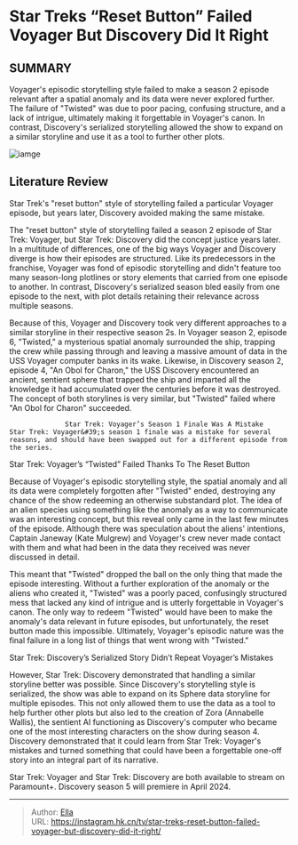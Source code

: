 # Star Treks “Reset Button” Failed Voyager But Discovery Did It Right


## SUMMARY 



  Voyager&#39;s episodic storytelling style failed to make a season 2 episode relevant after a spatial anomaly and its data were never explored further.   The failure of &#34;Twisted&#34; was due to poor pacing, confusing structure, and a lack of intrigue, ultimately making it forgettable in Voyager&#39;s canon.   In contrast, Discovery&#39;s serialized storytelling allowed the show to expand on a similar storyline and use it as a tool to further other plots.  

![iamge](https://static1.srcdn.com/wordpress/wp-content/uploads/2024/01/captain-janeway-from-star-trek-voyager-and-captain-michael-burnham-from-star-trek-discovery.jpg)

## Literature Review
Star Trek&#39;s &#34;reset button&#34; style of storytelling failed a particular Voyager episode, but years later, Discovery avoided making the same mistake.  




The &#34;reset button&#34; style of storytelling failed a season 2 episode of Star Trek: Voyager, but Star Trek: Discovery did the concept justice years later. In a multitude of differences, one of the big ways Voyager and Discovery diverge is how their episodes are structured. Like its predecessors in the franchise, Voyager was fond of episodic storytelling and didn&#39;t feature too many season-long plotlines or story elements that carried from one episode to another. In contrast, Discovery&#39;s serialized season bled easily from one episode to the next, with plot details retaining their relevance across multiple seasons.




Because of this, Voyager and Discovery took very different approaches to a similar storyline in their respective season 2s. In Voyager season 2, episode 6, &#34;Twisted,&#34; a mysterious spatial anomaly surrounded the ship, trapping the crew while passing through and leaving a massive amount of data in the USS Voyager computer banks in its wake. Likewise, in Discovery season 2, episode 4, &#34;An Obol for Charon,&#34; the USS Discovery encountered an ancient, sentient sphere that trapped the ship and imparted all the knowledge it had accumulated over the centuries before it was destroyed. The concept of both storylines is very similar, but &#34;Twisted&#34; failed where &#34;An Obol for Charon&#34; succeeded.

                  Star Trek: Voyager’s Season 1 Finale Was A Mistake   Star Trek: Voyager&#39;s season 1 finale was a mistake for several reasons, and should have been swapped out for a different episode from the series.    


 Star Trek: Voyager’s “Twisted” Failed Thanks To The Reset Button 
          




Because of Voyager&#39;s episodic storytelling style, the spatial anomaly and all its data were completely forgotten after &#34;Twisted&#34; ended, destroying any chance of the show redeeming an otherwise substandard plot. The idea of an alien species using something like the anomaly as a way to communicate was an interesting concept, but this reveal only came in the last few minutes of the episode. Although there was speculation about the aliens&#39; intentions, Captain Janeway (Kate Mulgrew) and Voyager&#39;s crew never made contact with them and what had been in the data they received was never discussed in detail.

This meant that &#34;Twisted&#34; dropped the ball on the only thing that made the episode interesting. Without a further exploration of the anomaly or the aliens who created it, &#34;Twisted&#34; was a poorly paced, confusingly structured mess that lacked any kind of intrigue and is utterly forgettable in Voyager&#39;s canon. The only way to redeem &#34;Twisted&#34; would have been to make the anomaly&#39;s data relevant in future episodes, but unfortunately, the reset button made this impossible. Ultimately, Voyager&#39;s episodic nature was the final failure in a long list of things that went wrong with &#34;Twisted.&#34;






 Star Trek: Discovery’s Serialized Story Didn’t Repeat Voyager’s Mistakes 
          

However, Star Trek: Discovery demonstrated that handling a similar storyline better was possible. Since Discovery&#39;s storytelling style is serialized, the show was able to expand on its Sphere data storyline for multiple episodes. This not only allowed them to use the data as a tool to help further other plots but also led to the creation of Zora (Annabelle Wallis), the sentient AI functioning as Discovery&#39;s computer who became one of the most interesting characters on the show during season 4. Discovery demonstrated that it could learn from Star Trek: Voyager&#39;s mistakes and turned something that could have been a forgettable one-off story into an integral part of its narrative.



Star Trek: Voyager and Star Trek: Discovery are both available to stream on Paramount&#43;. Discovery season 5 will premiere in April 2024.








---

> Author: [Ella](https://instagram.hk.cn/)  
> URL: https://instagram.hk.cn/tv/star-treks-reset-button-failed-voyager-but-discovery-did-it-right/  

